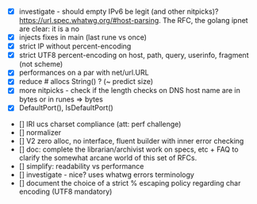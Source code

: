 * [x] investigate - should empty IPv6 be legit (and other nitpicks)? https://url.spec.whatwg.org/#host-parsing. The RFC, the golang ipnet are clear: it is a no
* [x] injects fixes in main (last rune vs once)
* [x] strict IP without percent-encoding
* [x] strict UTF8 percent-encoding on host, path, query, userinfo, fragment (not scheme)
* [x] performances on a par with net/url.URL
* [x] reduce # allocs String() ? (~ predict size)
* [x] more nitpicks - check if the length checks on DNS host name are in bytes or in runes => bytes
* [x] DefaultPort(), IsDefaultPort()
* [] IRI ucs charset compliance (att: perf challenge)
* [] normalizer
* [] V2 zero alloc, no interface, fluent builder with inner error checking
* [] doc: complete the librarian/archivist work on specs, etc + FAQ to clarify the somewhat arcane world of this set of RFCs.
* [] simplify: readability vs performance
* [] investigate - nice? uses whatwg errors terminology
* [] document the choice of a strict % escaping policy regarding char encoding (UTF8 mandatory)
